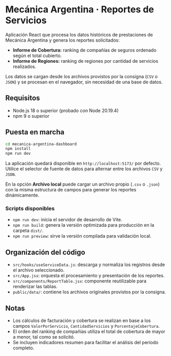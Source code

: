 # Mecánica Argentina · Reportes de Servicios

Aplicación React que procesa los datos históricos de prestaciones de Mecánica Argentina y genera los reportes solicitados:

- **Informe de Cobertura:** ranking de compañías de seguros ordenado según el total cubierto.
- **Informe de Regiones:** ranking de regiones por cantidad de servicios realizados.

Los datos se cargan desde los archivos provistos por la consigna (`CSV` o `JSON`) y se procesan en el navegador, sin necesidad de una base de datos.

## Requisitos

- Node.js 18 o superior (probado con Node 20.19.4)
- npm 9 o superior

## Puesta en marcha

```bash
cd mecanica-argentina-dashboard
npm install
npm run dev
```

La aplicación quedará disponible en `http://localhost:5173/` por defecto. Utilice el selector de fuente de datos para alternar entre los archivos `CSV` y `JSON`.

En la opción **Archivo local** puede cargar un archivo propio (`.csv` o `.json`) con la misma estructura de campos para generar los reportes dinámicamente.

### Scripts disponibles

- `npm run dev`: inicia el servidor de desarrollo de Vite.
- `npm run build`: genera la versión optimizada para producción en la carpeta `dist/`.
- `npm run preview`: sirve la versión compilada para validación local.

## Organización del código

- `src/hooks/useServiceData.js`: descarga y normaliza los registros desde el archivo seleccionado.
- `src/App.jsx`: orquesta el procesamiento y presentación de los reportes.
- `src/components/ReportTable.jsx`: componente reutilizable para renderizar las tablas.
- `public/data/`: contiene los archivos originales provistos por la consigna.

## Notas

- Los cálculos de facturación y cobertura se realizan en base a los campos `ValorPorServicio`, `CantidadServicios` y `PorcentajeCobertura`.
- El orden del ranking de compañías utiliza el total de cobertura de mayor a menor, tal como se solicitó.
- Se incluyen indicadores resumen para facilitar el análisis del período completo.
